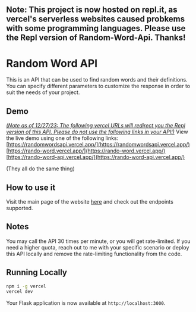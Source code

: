 ## Note: This project is now hosted on repl.it, as vercel's serverless websites caused probkems with some programming languages. Please use the Repl version of Random-Word-Api. Thanks!



# Random Word API

This is an API that can be used to find random words and their definitions. You can specify different parameters to customize the response in order to suit the needs of your project.

## Demo

<i><u> (Note as of 12/27/23: The following vercel URLs will redirect you the Repl version of this API. Please do not use the following links in your API!)</i></u>
View the live demo using one of the following links:<br>
[https://randomwordsapi.vercel.app/](https://randomwordsapi.vercel.app/)<br> 
[https://rando-word.vercel.app/](https://rando-word.vercel.app/)<br>
[https://rando-word-api.vercel.app/](https://rando-word-api.vercel.app/)<br>

(They all do the same thing)


## How to use it

Visit the main page of the website [here](https://rando-word-api.vercel.app/) and check out the endpoints supported.


## Notes

You may call the API 30 times per minute, or you will get rate-limited. If you need a higher quota, reach out to me with your specific scenario or deploy this API locally and remove the rate-limiting functionality from the code.

## Running Locally

```bash
npm i -g vercel
vercel dev
```

Your Flask application is now available at `http://localhost:3000`.
